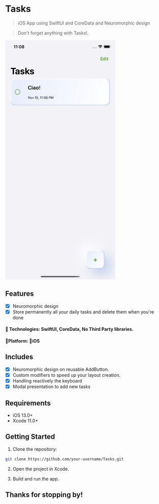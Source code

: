 # Tasks
>  iOS App using SwiftUI and CoreData and Neuromorphic design

>  Don't forget anything with Tasks!.

<img src="screen2.png" alt="Image Alt Text" height="750">

## Features

- [x] Neuromorphic design 
- [x] Store permanently all your daily tasks and delete them when you're done

#### 🔨 Technologies: SwiftUI, CoreData, No Third Party libraries.
####  🚀Platform: 📱iOS

## Includes

- [x] Neuromorphic design on reusable AddButton.
- [x] Custom modifiers to speed up your layout creation.
- [x] Handling reactively the keyboard
- [x] Modal presentation to add new tasks

## Requirements

- iOS 13.0+
- Xcode 11.0+

## Getting Started

1. Clone the repository:
```bash
git clone https://github.com/your-username/Tasks.git
```

2. Open the project in Xcode.

3. Build and run the app.

## Thanks for stopping by!
